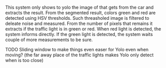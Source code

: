This system only shows to yolo the image of that gets from the car and extracts the result.
From the segmented result, colors green and red are detected using HSV thresholds.
Such threasholed image is filtered to deleate noise and measured. 
From the number of pixels that remains it extracts if the traffic light is in green or red.
When red light is detected, the system informs directly.
If the green light is detected, the system waits couple of more measurements to be sure.

TODO
Sliding window to make things even easer for Yolo even when moving?
(the far away place of the traffic lights makes Yolo only detect when is too close)
